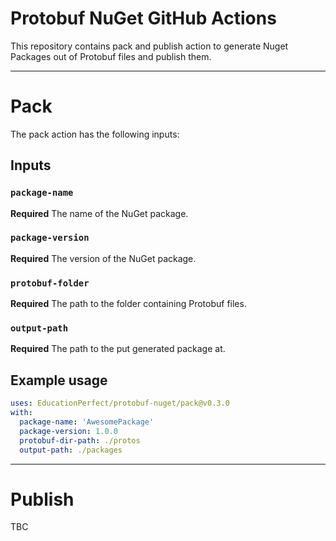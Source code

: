 # Protobuf NuGet GitHub Actions

This repository contains pack and publish action to generate Nuget Packages out of Protobuf files and publish them.

---
# Pack
The pack action has the following inputs:

## Inputs

### `package-name`

**Required** The name of the NuGet package.

### `package-version`

**Required** The version of the NuGet package.

### `protobuf-folder`

**Required** The path to the folder containing Protobuf files.

### `output-path`

**Required** The path to the put generated package at.

## Example usage

```yaml
uses: EducationPerfect/protobuf-nuget/pack@v0.3.0
with:
  package-name: 'AwesomePackage'
  package-version: 1.0.0
  protobuf-dir-path: ./protos
  output-path: ./packages
```

---
# Publish
TBC
